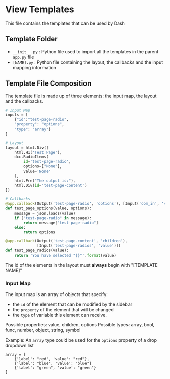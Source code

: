 # View Templates

This file contains the templates that can be used by Dash

## Template Folder

- `__init__.py` : Python file used to import all the templates in the parent `app.py` file
- `[NAME].py` : Python file containing the layout, the callbacks and the input mapping information

## Template File Composition

The template file is made up of three elements: the input map, the layout and the callbacks.

```python
# Input Map
inputs = [
    {"id":"test-page-radio",
    "property": "options",
    "type": "array"}
]

# Layout
layout = html.Div([
    html.H1('Test Page'),
    dcc.RadioItems(
        id='test-page-radio',
        options=["None"],
        value='None'
    ),
    html.Pre("The output is:"),
    html.Div(id='test-page-content')
])

# Callbacks
@app.callback(Output('test-page-radio', 'options'), [Input('com_in', 'value')], [State('test-page-radio', 'options')])
def test_page_options(value, options):
    message = json.loads(value)
    if ("test-page-radio" in message):
        return message["test-page-radio"]
    else:
        return options

@app.callback(Output('test-page-content', 'children'),
              [Input('test-page-radios', 'value')])
def test_page_radios(value):
    return 'You have selected "{}"'.format(value)

```

The id of the elements in the layout must **always** begin with "[TEMPLATE NAME]"

### Input Map

The input map is an array of objects that specify:

- the `id` of the element that can be modified by the sidebar
- the `property` of the element that will be changed
- the `type` of variable this element can receive.

Possible properties: value, children, options
Possible types: array, bool, func, number, object, string, symbol

Example:
An `array` type could be used for the `options` property of a drop dropdown list

```
array = [
    {'label': "red", 'value': "red"},
    {'label': "blue", 'value': "blue"}
    {'label': "green", 'value': "green"}
]
```

